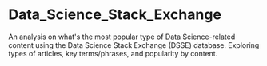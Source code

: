 # Data_Science_Stack_Exchange
An analysis on what's the most popular type of Data Science-related content using the Data Science Stack Exchange (DSSE) database.
Exploring types of articles, key terms/phrases, and popularity by content. 
